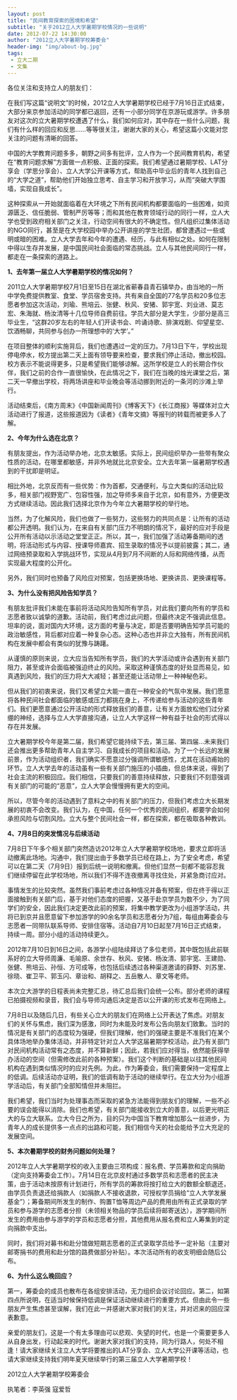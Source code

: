 ```yaml
---
layout: post
title: "民间教育探索的困境和希望"
subtitle: "关于2012立人大学暑期学校情况的一些说明"
date: 2012-07-22 14:30:00
author: "2012立人大学暑期学校筹委会"
header-img: "img/about-bg.jpg"
tags:
 - 立大二期
 - 文集
---
```


各位关注和支持立人的朋友们：

在我们写这篇“说明文”的时候，2012立人大学暑期学校已经于7月16日正式结束，大部分来京参加活动的同学都已返回，还有一小部分同学在京游玩或游学。许多朋友对这次的立大暑期学校遭遇了什么，我们如何应对，其中存在一些什么问题，我们有什么样的回应和反思……等等很关注，谢谢大家的关心，希望这篇小文能对您关注的问题有清晰的回答。

中国的大学教育问题多多，朝野之间多有批评，立人作为一个民间教育机构，希望在“教育问题求解”方面做一点积极、正面的探索。我们希望通过暑期学校、LAT分享会（学思分享会）、立人大学公开课等方式，帮助高中毕业后的青年人找到自己的“大学之道”，帮助他们开始独立思考、自主学习和开放学习，从而“突破大学围墙，实现自我成长”。

这种探索从一开始就面临着在大环境之下所有民间机构都要面临的一些困难，如资源匮乏、信任脆弱、管制严厉等等；而和其他在教育领域行动的同行一样，立人大学也受到政府相关部门之关注，行动空间有很大的不确定性。但凡组织过集体活动的NGO同行，甚至是在大学校园中举办公开讲座的学生社团，都曾遭遇过一些或明或暗的困难。立人大学去年和今年的遭遇、经历，与此有相似之处。如何在限制中得以生存并发展，是中国民间社会面临的常态挑战。立人与其他民间同行一样，都走在一条探索的道路上。

**1、去年第一届立人大学暑期学校的情况如何？**

2011立人大学暑期学校7月1日至15日在湖北省蕲春县青石镇举办，由当地的一所中学免费提供教室、食堂、学员宿舍支持。共有来自全国的77名学员和20多位志愿者参加这次活动，刘瑜、熊培云、张健、秋风、安猪、郭宇宽、刘业进、莫志宏、朱海就、杨汝清等十几位导师自费前往。学员大部分是大学生，少部分是高三毕业生，“这群20岁左右的年轻人们开读书会、吟诵诗歌、排演戏剧、仰望星空、饮酒畅聊，共同参与创办一所理想中的‘大学’。”

在项目整体的顺利实施背后，我们也遭遇过一定的压力。7月13日下午，学校出现停电停水，校方提出第二天上面有领导要来检查，要求我们停止活动，撤出校园。校方表示不能说得更多，只是希望我们能够谅解。这所学校是立人的长期合作伙伴，我们之前的合作一直很愉快，在此情况之下，我们在当晚的烛光课堂之后，第二天一早撤出学校，将两场讲座和毕业晚会等活动挪到附近的一条河的沙滩上举行。

活动结束后，《南方周末》《中国新闻周刊》《博客天下》《长江商报》等媒体对立大活动进行了报道，这些报道因为《读者》《青年文摘》等报刊的转载而被更多人了解。

**2、今年为什么选在北京？**

有朋友提出，作为活动举办地，北京太敏感。实际上，民间组织举办一些带有聚众性质的活动，在哪里都敏感，并非外地就比北京安全。立大去年第一届暑期学校遇到的干扰即是明证。

相比外地，北京反而有一些优势：作为首都，交通便利，与立大类似的活动比较多，相关部门视野宽广、包容性强，加之导师多来自于北京，如有意外，方便更改方式继续活动。因此我们选择北京作为今年立大暑期学校的举行地。

当然，为了化解风险，我们也做了一些努力，这些努力的共同点是：让所有的活动都公开透明。我们认为，在来自有关部门压力不明朗的情况下，最好的应对手段是公开所有活动以示活动之堂堂正正。所以，其一，我们加强了活动筹备期间的透明，将活动形式与内容、授课导师嘉宾、招生录取的情况予以提前披露；其二，通过网络预录取和入学挑战环节，实现从4月到7月不间断的人际和网络传播，从而实现最大程度的公开化。

另外，我们同时也预备了风险应对预案，包括更换场地、更换讲员、更换课程等。

**3、为什么没有把风险告知学员？**

有朋友批评我们未能在事前将活动风险告知所有学员，对此我们要向所有的学员和志愿者致以诚挚的道歉。活动前，我们考虑过此问题，但最终决定不强调此信息。坦率的说，面对国内大环境，这方面的考量与决定，即是否要明确告知学员可能的政治敏感性，背后都对应着一种复杂心态。这种心态也并非立大独有，所有民间机构在发展中都会有类似的犹豫与踌躇。

从谨慎的原则来说，立大应当告知所有学员，我们的大学活动或许会遇到有关部门阻力，甚至或许会面临被强迫终止的风险。采取这种谨慎态度的好处显而易见，如真遇到风险，我们的压力将大大减轻；甚至还能让活动带上一种神秘色彩。

但从我们的初衷来说，我们又希望立大能一直在一种安全的气氛中发展。我们愿意将各种民间社会都面临的敏感或压力都挑在身上，不传递给参与活动的这些青年们。我们更愿意通过公开活动的形式释放我们的善意，让有关方面放松他们过分紧绷的神经，选择与立人大学直接沟通，让立人大学这样一种有益于社会的形式得以存在并发展。

立大暑期学校今年是第二届，我们希望它能持续下去，第三届、第四届…未来我们还会推出更多帮助青年人自主学习、自我成长的项目和活动。为了一个长远的发展前景，作为活动组织者，我们确实不愿意过分强调所谓敏感性，尤其在活动甫始的环节。立人大学去年的活动虽有一些有关部门施压的小插曲，但总体来说，得到了社会主流的积极回应。我们相信，只要我们的善意持续释放，只要我们不刻意强调有关部门的可能的“恶意”，立人大学会慢慢拥有更大的空间。

所以，尽管今年的活动遇到了意料之中的有关部门的压力，但我们考虑立大长期发展的初衷不会改变。我们认为，在中国，任何一个优秀的民间组织，都要学会如何承担风险与切割风险。立大与整个民间社会一样，都在探索，都在吸取各种教训。

**4、7月8日的突发情况与后续活动**

7月8日下午多个相关部门突然造访2012年立人大学暑期学校场地，要求立即将活动撤离此场地。沟通中，我们提出由于多数学员已经在路上，为了安全考虑，希望可以在第二天（7月9日）报到后统一说明和撤离。但他们显然一刻都不能容忍我们继续停留在此学校场地，所以我们不得不连夜撤离寻找住处，并紧急商讨应对。

事情发生的比较突然。虽然我们事前考虑过各种情况并备有预案，但在终于得以正面接触到有关部门后，基于对他们态度的把握，又基于赴京学员为数不少，为了同学们的安全，因此我们决定更改此前的预案，将集中教学更改为小组游学活动，共将已到京并且愿意留下参加游学的90余名学员和志愿者分为7组，每组由筹委会与志愿者一同带队联系导师、安排住宿等。活动自7月10日起至7月16日正式结束，持续一周。部分小组的活动持续更久。

2012年7月10日到16日之间，各游学小组陆续拜访了多位老师，其中既包括此前联系好的立大导师周濂、毛喻原、余世存、秋风、安猪、杨汝清、郭宇宽、王建勋、张健、熊培云、孙恒、方可成等，也包括后续透过各种渠道邀请的薛野、刘苏里、徐晓、崔卫平、郭玉闪、章诒和、胡释之、五岳散人、章文等老师。

本次立大游学的日程表尚未完整汇总，待汇总后我们会统一公布。部分老师的课程已拍摄视频和录音，我们会与导师沟通后决定是否以公开课的形式发布在网络上。

7月8日以及随后几日，有些关心立大的朋友们在网络上公开表达了焦虑。对朋友们的关怀与焦虑，我们深为感激，同时为未能及时发布公告向朋友们致歉。当时的情况是有关部门的态度较为强硬，但我们理解，他们的强硬主要是不准我们在某个具体场地举办集体活动，并非特定针对立人大学这届暑期学校活动，此乃有关部门对民间机构活动常有之态度，并不算新鲜；因此，若我们应对得当，依然能获得举办活动的空间（但需修改此前的各种预案）。我们这个判断的基础是以往其他民间机构在遇到类似情况时的应对先例。为此，作为筹委会，我们需要保持一定程度上的低调。后续活动亦证明，我们的低调有助于活动的继续举行。在立大分为小组游学活动后，有关部门全部知情但并未阻拦。

我们希望，我们当时为处理事态而采取的紧急方法能得到朋友们的理解，一些不必要的误会能得以消除。我们也希望，有关部门能接收到立大的善意，以后更光明正大的与立大联系。立大今日之所为，目的只为中国当下教育增加那么一丝进步，为青年人的成长提供多一点点的出路和可能，我们相信今天的社会能给予立大充足的发展空间。

**5、本次暑期学校的财务问题如何处理？**

2012年立人大学暑期学校的收入主要由三项构成：报名费、学员筹款和定向捐助（定向支持筹委会工作）。7月14日在北京皮村通过多数学员和志愿者的民主决策，由于活动未按原有计划进行，所有学员的筹款将按打给立大的数额全额退还，由学员负责退还给捐款人（如捐款人不接收退款，可授权学员捐给“立人大学发展基金”）；筹备期间所发生的制作、购置T恤等周边产品的费用由所有正式录取的学员和参与游学的志愿者分担（未领相关物品的学员后续将邮寄送达），游学期间所发生的费用由参与游学的学员和志愿者分担，其他费用从报名费和立人筹集到的定向捐款中支出。  

同时，我们将对募书和赴分馆做短期志愿者的正式录取学员给予一定补贴（主要对邮寄捐书的费用和赴分馆的路费做部分补贴）。本次活动所有的收支明细会随后公布。

**6、为什么这么晚回应？**

第一，筹委会的成员也散布在各组安排活动，无力组织会议讨论回应。第二，如第四点所说明，在适当时候保持低调是保证活动继续进行的重要方式。但由此令一些朋友产生焦虑甚至误解，我们在此一并感谢大家对我们的关注，并对迟来的回应深表歉意。

亲爱的朋友们，这是一个有太多理由可以悲观、失望的时代，也是一个需要更多人从自身出发，行动起来的时代。谢谢大家对我们的支持，同为行路人，何处不相逢！请大家继续关注立人大学将要推出的LAT分享会、立人大学公开课等活动，也请大家继续支持我们明年夏天继续举行的第三届立人大学暑期学校！

2012立人大学暑期学校筹委会

执笔者：李英强 寇爱哲
